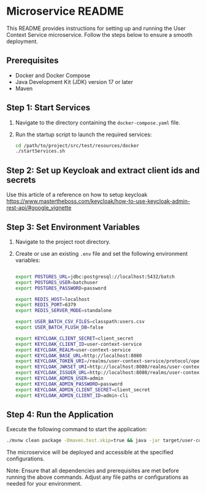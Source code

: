 # Microservice README

This README provides instructions for setting up and running the User Context Service microservice. Follow the steps below to ensure a smooth deployment.

## Prerequisites

- Docker and Docker Compose
- Java Development Kit (JDK) version 17 or later
- Maven

## Step 1: Start Services

1. Navigate to the directory containing the `docker-compose.yaml` file.
2. Run the startup script to launch the required services:

    ```bash
    cd /path/to/project/src/test/resources/docker
    ./startServices.sh
    ```
## Step 2: Set up Keycloak and extract client ids and secrets

Use this article of a reference on how to setup keycloak https://www.mastertheboss.com/keycloak/how-to-use-keycloak-admin-rest-api/#google_vignette
## Step 3: Set Environment Variables

1. Navigate to the project root directory.
2. Create or use an existing `.env` file and set the following environment variables:

    ```bash

    export POSTGRES_URL=jdbc:postgresql://localhost:5432/batch
    export POSTGRES_USER=batchuser
    export POSTGRES_PASSWORD=password

    export REDIS_HOST=localhost
    export REDIS_PORT=6379
    export REDIS_SERVER_MODE=standalone

    export USER_BATCH_CSV_FILES=classpath:users.csv
    export USER_BATCH_FLUSH_DB=false

    export KEYCLOAK_CLIENT_SECRET=client_secret
    export KEYCLOAK_CLIENT_ID=user-context-service
    export KEYCLOAK_REALM=user-context-service
    export KEYCLOAK_BASE_URL=http://localhost:8080
    export KEYCLOAK_TOKEN_URI=/realms/user-context-service/protocol/openid-connect/token
    export KEYCLOAK_JWKSET_URI=http://localhost:8080/realms/user-context-service/protocol/openid-connect/certs
    export KEYCLOAK_ISSUER_URL=http://localhost:8080/realms/user-context-service
    export KEYCLOAK_ADMIN_USER=admin
    export KEYCLOAK_ADMIN_PASSWORD=password
    export KEYCLOAK_ADMIN_CLIENT_SECRET=client_secret
    export KEYCLOAK_ADMIN_CLIENT_ID=admin-cli
    ```

## Step 4: Run the Application

Execute the following command to start the application:

```bash
./mvnw clean package -Dmaven.test.skip=true && java -jar target/user-context-service-0.0.1-SNAPSHOT.jar
```

The microservice will be deployed and accessible at the specified configurations.

Note: Ensure that all dependencies and prerequisites are met before running the above commands. Adjust any file paths or configurations as needed for your environment.